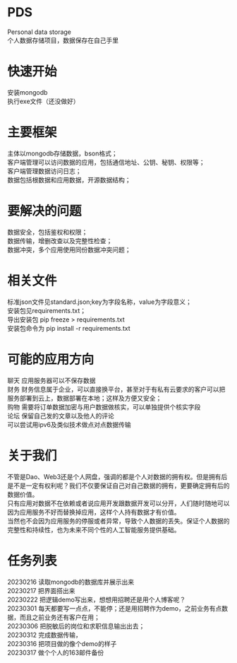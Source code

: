 # PDS

Personal data storage  
个人数据存储项目，数据保存在自己手里

# 快速开始

安装mongodb  
执行exe文件（还没做好）

# 主要框架

主体以mongodb存储数据，bson格式；  
客户端管理可以访问数据的应用，包括通信地址、公钥、秘钥、权限等；  
客户端管理数据访问日志；  
数据包括根数据和应用数据，开源数据结构；

# 要解决的问题

数据安全，包括鉴权和权限；  
数据传输，增删改查以及完整性检查；  
数据冲突，多个应用使用同份数据冲突问题；

# 相关文件

标准json文件见standard.json;key为字段名称，value为字段意义；  
安装包见requirements.txt；  
导出安装包 pip freeze > requirements.txt  
安装包命令为 pip install -r requirements.txt

# 可能的应用方向

聊天 应用服务器可以不保存数据  
财务 财务信息属于企业，可以直接换平台，甚至对于有私有云要求的客户可以把服务部署到云上，数据部署在本地；这样及方便又安全；  
购物 需要将订单数据加密与用户数据做核实，可以单独提供个核实字段  
论坛 保留自己发的文章以及他人的评论  
可以尝试用ipv6及类似技术做点对点数据传输

# 关于我们

不管是Dao、Web3还是个人网盘，强调的都是个人对数据的拥有权。但是拥有后是不是一定有权利呢？我们不仅要保证自己对自己数据的拥有，更要确定拥有后的数据价值。  
只有应用对数据不在依赖或者说应用开发跟数据开发可以分开，人们随时随地可以因为应用服务不好而替换掉应用，这样个人持有数据才有价值。  
当然也不会因为应用服务的停服或者异常，导致个人数据的丢失。保证个人数据的完整性和持续性，也为未来不同个性的人工智能服务提供基础。

# 任务列表

20230216 读取mongodb的数据库并展示出来  
20230217 把界面搭出来  
20230222 把逻辑demo写出来，想想用招聘还是用个人博客呢？  
20230301 每天都要写一点点，不能停；还是用招聘作为demo，之前业务有点数据，而且之前业务还有客户在用；  
20230306 把脱敏后的岗位和求职信息输出出去；  
20230312 完成数据传输，  
20230316 把项目做的像个demo的样子   
20230317 做个个人的163邮件备份  